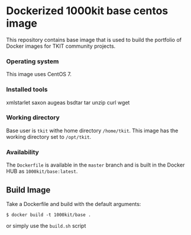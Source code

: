 # Dockerized 1000kit base centos image

This repository contains base image that is used to build the portfolio of Docker images for TKIT community projects.


### Operating system
This image uses CentOS 7.

### Installed tools

xmlstarlet saxon augeas bsdtar tar unzip curl wget 

### Working directory

Base user is `tkit` withe home directory `/home/tkit`.
This image has the working directory set to `/opt/tkit`.

### Availability

The `Dockerfile` is available in the `master` branch and is built in the Docker HUB as `1000kit/base:latest`.

## Build Image

Take a Dockerfile and build with the default arguments:

~~~~
$ docker build -t 1000kit/base .
~~~~

or simply use the `build.sh` script
